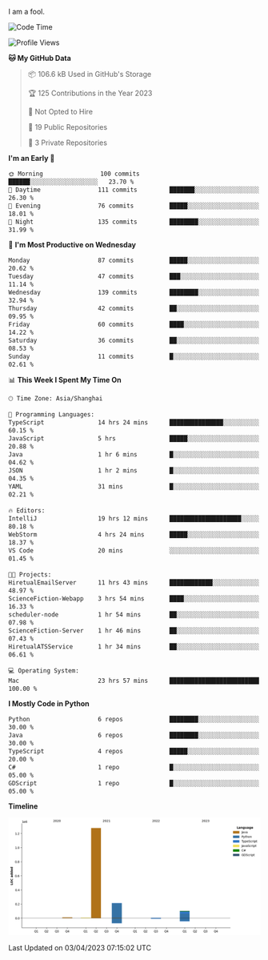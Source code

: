 I am a fool.

<!--START_SECTION:waka-->
![Code Time](http://img.shields.io/badge/Code%20Time-249%20hrs%2039%20mins-blue)

![Profile Views](http://img.shields.io/badge/Profile%20Views-3-blue)

**🐱 My GitHub Data** 

> 📦 106.6 kB Used in GitHub's Storage 
 > 
> 🏆 125 Contributions in the Year 2023
 > 
> 🚫 Not Opted to Hire
 > 
> 📜 19 Public Repositories 
 > 
> 🔑 3 Private Repositories 
 > 
**I'm an Early 🐤** 

```text
🌞 Morning                100 commits         ██████░░░░░░░░░░░░░░░░░░░   23.70 % 
🌆 Daytime                111 commits         ███████░░░░░░░░░░░░░░░░░░   26.30 % 
🌃 Evening                76 commits          █████░░░░░░░░░░░░░░░░░░░░   18.01 % 
🌙 Night                  135 commits         ████████░░░░░░░░░░░░░░░░░   31.99 % 
```
📅 **I'm Most Productive on Wednesday** 

```text
Monday                   87 commits          █████░░░░░░░░░░░░░░░░░░░░   20.62 % 
Tuesday                  47 commits          ███░░░░░░░░░░░░░░░░░░░░░░   11.14 % 
Wednesday                139 commits         ████████░░░░░░░░░░░░░░░░░   32.94 % 
Thursday                 42 commits          ██░░░░░░░░░░░░░░░░░░░░░░░   09.95 % 
Friday                   60 commits          ████░░░░░░░░░░░░░░░░░░░░░   14.22 % 
Saturday                 36 commits          ██░░░░░░░░░░░░░░░░░░░░░░░   08.53 % 
Sunday                   11 commits          █░░░░░░░░░░░░░░░░░░░░░░░░   02.61 % 
```


📊 **This Week I Spent My Time On** 

```text
🕑︎ Time Zone: Asia/Shanghai

💬 Programming Languages: 
TypeScript               14 hrs 24 mins      ███████████████░░░░░░░░░░   60.15 % 
JavaScript               5 hrs               █████░░░░░░░░░░░░░░░░░░░░   20.88 % 
Java                     1 hr 6 mins         █░░░░░░░░░░░░░░░░░░░░░░░░   04.62 % 
JSON                     1 hr 2 mins         █░░░░░░░░░░░░░░░░░░░░░░░░   04.35 % 
YAML                     31 mins             █░░░░░░░░░░░░░░░░░░░░░░░░   02.21 % 

🔥 Editors: 
IntelliJ                 19 hrs 12 mins      ████████████████████░░░░░   80.18 % 
WebStorm                 4 hrs 24 mins       █████░░░░░░░░░░░░░░░░░░░░   18.37 % 
VS Code                  20 mins             ░░░░░░░░░░░░░░░░░░░░░░░░░   01.45 % 

🐱‍💻 Projects: 
HiretualEmailServer      11 hrs 43 mins      ████████████░░░░░░░░░░░░░   48.97 % 
ScienceFiction-Webapp    3 hrs 54 mins       ████░░░░░░░░░░░░░░░░░░░░░   16.33 % 
scheduler-node           1 hr 54 mins        ██░░░░░░░░░░░░░░░░░░░░░░░   07.98 % 
ScienceFiction-Server    1 hr 46 mins        ██░░░░░░░░░░░░░░░░░░░░░░░   07.43 % 
HiretualATSService       1 hr 34 mins        ██░░░░░░░░░░░░░░░░░░░░░░░   06.61 % 

💻 Operating System: 
Mac                      23 hrs 57 mins      █████████████████████████   100.00 % 
```

**I Mostly Code in Python** 

```text
Python                   6 repos             ████████░░░░░░░░░░░░░░░░░   30.00 % 
Java                     6 repos             ████████░░░░░░░░░░░░░░░░░   30.00 % 
TypeScript               4 repos             █████░░░░░░░░░░░░░░░░░░░░   20.00 % 
C#                       1 repo              █░░░░░░░░░░░░░░░░░░░░░░░░   05.00 % 
GDScript                 1 repo              █░░░░░░░░░░░░░░░░░░░░░░░░   05.00 % 
```



**Timeline**

![Lines of Code chart](https://raw.githubusercontent.com/VeejaLiu/VeejaLiu/master/assets/bar_graph.png)


 Last Updated on 03/04/2023 07:15:02 UTC
<!--END_SECTION:waka-->
